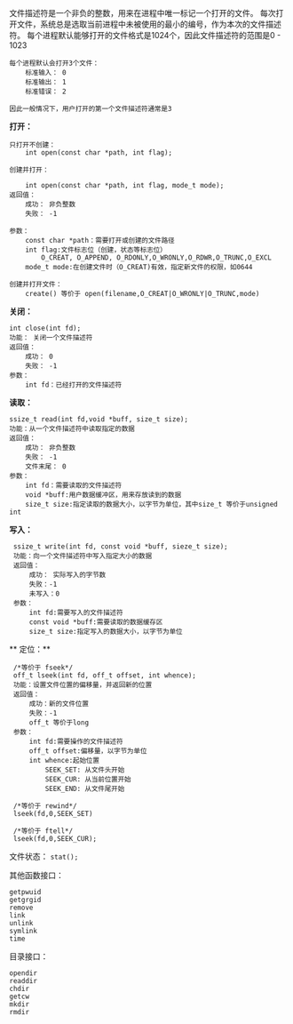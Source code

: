 文件描述符是一个非负的整数，用来在进程中唯一标记一个打开的文件。
每次打开文件，系统总是选取当前进程中未被使用的最小的编号，作为本次的文件描述符。
每个进程默认能够打开的文件格式是1024个，因此文件描述符的范围是0 - 1023

    每个进程默认会打开3个文件：
        标准输入： 0
        标准输出： 1
        标准错误： 2
        
    因此一般情况下，用户打开的第一个文件描述符通常是3
    
    
**打开：**
    
    只打开不创建：
        int open(const char *path, int flag);
        
    创建并打开：
        
        int open(const char *path, int flag, mode_t mode);
    返回值： 
        成功： 非负整数
        失败： -1
        
    参数：
        const char *path：需要打开或创建的文件路径
        int flag:文件标志位（创建，状态等标志位）
            O_CREAT, O_APPEND, O_RDONLY,O_WRONLY,O_RDWR,O_TRUNC,O_EXCL
        mode_t mode:在创建文件时（O_CREAT)有效，指定新文件的权限，如0644
        
    创建并打开文件：
        create() 等价于 open(filename,O_CREAT|O_WRONLY|O_TRUNC,mode)
        
**关闭：**
    
    int close(int fd);
    功能： 关闭一个文件描述符
    返回值： 
        成功： 0
        失败： -1
    参数：
        int fd：已经打开的文件描述符

**读取：**
    
    ssize_t read(int fd,void *buff, size_t size);
    功能：从一个文件描述符中读取指定的数据
    返回值：
        成功： 非负整数
        失败： -1
        文件末尾： 0
    参数：
        int fd：需要读取的文件描述符
        void *buff:用户数据缓冲区，用来存放读到的数据
        size_t size:指定读取的数据大小，以字节为单位，其中size_t 等价于unsigned int
        
**写入：**
    
     ssize_t write(int fd, const void *buff, sieze_t size);
     功能：向一个文件描述符中写入指定大小的数据
     返回值：
         成功： 实际写入的字节数
         失败：-1
         未写入：0
     参数： 
         int fd:需要写入的文件描述符
         const void *buff:需要读取的数据缓存区
         size_t size:指定写入的数据大小，以字节为单位
         
** 定位：**
     
     /*等价于 fseek*/
     off_t lseek(int fd, off_t offset, int whence);
     功能：设置文件位置的偏移量，并返回新的位置
     返回值：
         成功：新的文件位置
         失败：-1
         off_t 等价于long
     参数：
         int fd:需要操作的文件描述符
         off_t offset:偏移量，以字节为单位
         int whence:起始位置
             SEEK_SET: 从文件头开始
             SEEK_CUR: 从当前位置开始
             SEEK_END: 从文件尾开始
     
     /*等价于 rewind*/        
     lseek(fd,0,SEEK_SET)
     
     /*等价于 ftell*/
     lseek(fd,0,SEEK_CUR);
     
文件状态： `stat();`

其他函数接口：
    
    getpwuid
    getgrgid
    remove
    link
    unlink
    symlink
    time

目录接口：
    
    opendir
    readdir
    chdir
    getcw
    mkdir
    rmdir
